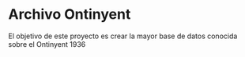 # Archivo Ontinyent

El objetivo de este proyecto es crear la mayor base de datos conocida sobre el Ontinyent 1936